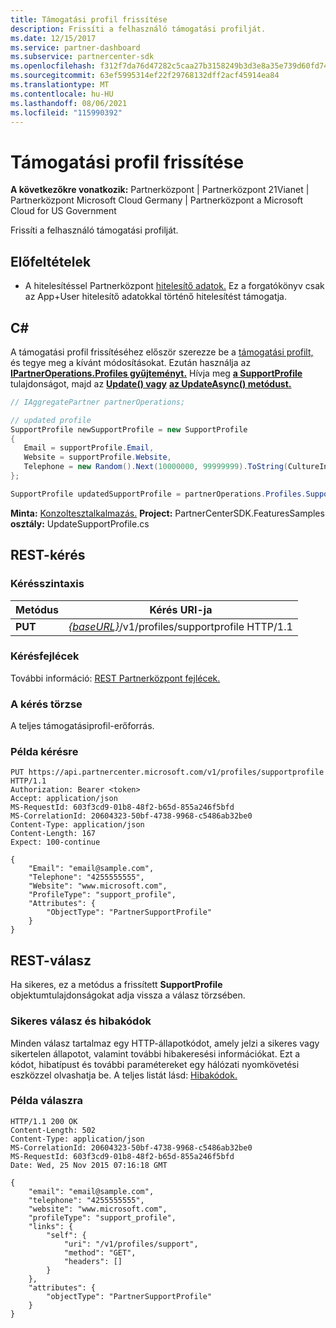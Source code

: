 ```yaml
---
title: Támogatási profil frissítése
description: Frissíti a felhasználó támogatási profilját.
ms.date: 12/15/2017
ms.service: partner-dashboard
ms.subservice: partnercenter-sdk
ms.openlocfilehash: f312f7da76d47282c5caa27b3158249b3d3e8a35e739d60fd74525705c0e7cf3
ms.sourcegitcommit: 63ef5995314ef22f29768132dff2acf45914ea84
ms.translationtype: MT
ms.contentlocale: hu-HU
ms.lasthandoff: 08/06/2021
ms.locfileid: "115990392"
---
```

# <a name="update-support-profile"></a>Támogatási profil frissítése

**A következőkre vonatkozik:** Partnerközpont | Partnerközpont 21Vianet | Partnerközpont Microsoft Cloud Germany | Partnerközpont a Microsoft Cloud for US Government

Frissíti a felhasználó támogatási profilját.

## <a name="prerequisites"></a>Előfeltételek

- A hitelesítéssel Partnerközpont [hitelesítő adatok.](partner-center-authentication.md) Ez a forgatókönyv csak az App+User hitelesítő adatokkal történő hitelesítést támogatja.

## <a name="c"></a>C\#

A támogatási profil frissítéséhez először szerezze be a [támogatási profilt,](get-support-profile.md) és tegye meg a kívánt módosításokat. Ezután használja az [**IPartnerOperations.Profiles gyűjteményt.**](/dotnet/api/microsoft.store.partnercenter.ipartner.profiles) Hívja meg [**a SupportProfile**](/dotnet/api/microsoft.store.partnercenter.profiles.isupportprofile) tulajdonságot, majd az [**Update() vagy**](/dotnet/api/microsoft.store.partnercenter.profiles.isupportprofile.update) [**az UpdateAsync() metódust.**](/dotnet/api/microsoft.store.partnercenter.profiles.isupportprofile.updateasync)

``` csharp
// IAggregatePartner partnerOperations;

// updated profile
SupportProfile newSupportProfile = new SupportProfile
{
   Email = supportProfile.Email,
   Website = supportProfile.Website,
   Telephone = new Random().Next(10000000, 99999999).ToString(CultureInfo.InvariantCulture)
};

SupportProfile updatedSupportProfile = partnerOperations.Profiles.SupportProfile.Update(newSupportProfile);
```

**Minta:** [Konzoltesztalkalmazás.](console-test-app.md) **Project:** PartnerCenterSDK.FeaturesSamples **osztály:** UpdateSupportProfile.cs

## <a name="rest-request"></a>REST-kérés

### <a name="request-syntax"></a>Kérésszintaxis

| Metódus  | Kérés URI-ja                                                                     |
|---------|---------------------------------------------------------------------------------|
| **PUT** | [*{baseURL}*](partner-center-rest-urls.md)/v1/profiles/supportprofile HTTP/1.1 |

### <a name="request-headers"></a>Kérésfejlécek

További információ: [REST Partnerközpont fejlécek.](headers.md)

### <a name="request-body"></a>A kérés törzse

A teljes támogatásiprofil-erőforrás.

### <a name="request-example"></a>Példa kérésre

```http
PUT https://api.partnercenter.microsoft.com/v1/profiles/supportprofile HTTP/1.1
Authorization: Bearer <token>
Accept: application/json
MS-RequestId: 603f3cd9-01b8-48f2-b65d-855a246f5bfd
MS-CorrelationId: 20604323-50bf-4738-9968-c5486ab32be0
Content-Type: application/json
Content-Length: 167
Expect: 100-continue

{
    "Email": "email@sample.com",
    "Telephone": "4255555555",
    "Website": "www.microsoft.com",
    "ProfileType": "support_profile",
    "Attributes": {
        "ObjectType": "PartnerSupportProfile"
    }
}
```

## <a name="rest-response"></a>REST-válasz

Ha sikeres, ez a metódus a frissített **SupportProfile** objektumtulajdonságokat adja vissza a válasz törzsében.

### <a name="response-success-and-error-codes"></a>Sikeres válasz és hibakódok

Minden válasz tartalmaz egy HTTP-állapotkódot, amely jelzi a sikeres vagy sikertelen állapotot, valamint további hibakeresési információkat. Ezt a kódot, hibatípust és további paramétereket egy hálózati nyomkövetési eszközzel olvashatja be. A teljes listát lásd: [Hibakódok.](error-codes.md)

### <a name="response-example"></a>Példa válaszra

```http
HTTP/1.1 200 OK
Content-Length: 502
Content-Type: application/json
MS-CorrelationId: 20604323-50bf-4738-9968-c5486ab32be0
MS-RequestId: 603f3cd9-01b8-48f2-b65d-855a246f5bfd
Date: Wed, 25 Nov 2015 07:16:18 GMT

{
    "email": "email@sample.com",
    "telephone": "4255555555",
    "website": "www.microsoft.com",
    "profileType": "support_profile",
    "links": {
        "self": {
            "uri": "/v1/profiles/support",
            "method": "GET",
            "headers": []
        }
    },
    "attributes": {
        "objectType": "PartnerSupportProfile"
    }
}
```
